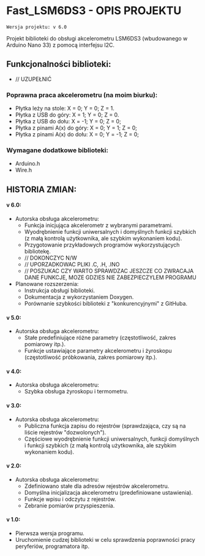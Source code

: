 # Fast_LSM6DS3 - OPIS PROJEKTU

    Wersja projektu: v 6.0 

Projekt biblioteki do obsługi akcelerometru LSM6DS3 (wbudowanego w Arduino Nano 33) z pomocą interfejsu I2C.

## Funkcjonalności biblioteki:
- // UZUPEŁNIĆ

### Poprawna praca akcelerometru (na moim biurku):
- Płytka leży na stole: X =  0; Y =  0; Z =  1.
- Płytka z USB do góry: X =  1; Y =  0; Z =  0.
- Płytka z USB do dołu: X = -1; Y =  0; Z =  0;
- Płytka z pinami A(x) do góry: X = 0; Y =  1; Z =  0;
- Płytka z pinami A(x) do dołu: X = 0; Y = -1; Z =  0;

### Wymagane dodatkowe biblioteki:
- Arduino.h
- Wire.h

## HISTORIA ZMIAN:

#### v 6.0:
- Autorska obsługa akcelerometru:
    - Funkcja inicjująca akcelerometr z wybranymi parametrami.
    - Wyodrębnienie funkcji uniwersalnych i domyślnych funkcji szybkich (z małą kontrolą użytkownika, ale szybkim wykonaniem kodu).
    - Przygotowanie przykładowych programów wykorzystujących bibliotekę.
    - // DOKONCZYC N/W
    - // UPORZADKOWAC PLIKI .C, .H, .INO
    - // POSZUKAC CZY WARTO SPRAWDZAC JESZCZE CO ZWRACAJA DANE FUNKCJE, MOZE GDZIES NIE ZABEZPIECZYLEM PROGRAMU
- Planowane rozszerzenia:  
    - Instrukcja obsługi biblioteki.
    - Dokumentacja z wykorzystaniem Doxygen.
    - Porównanie szybkości biblioteki z "konkurencyjnymi" z GitHuba.

#### v 5.0:
- Autorska obsługa akcelerometru:
    - Stałe predefiniujące różne parametry (częstotliwość, zakres pomiarowy itp.).
    - Funkcje ustawiające parametry akcelerometru i żyroskopu (częstotliwość próbkowania, zakres pomiarowy itp.).


#### v 4.0:
- Autorska obsługa akcelerometru:
    - Szybka obsługa żyroskopu i termometru.

#### v 3.0:
- Autorska obsługa akcelerometru:
    - Publiczna funkcja zapisu do rejestrów (sprawdzająca, czy są na liście rejestrów "dozwolonych").
    - Częściowe wyodrębnienie funkcji uniwersalnych, funkcji domyślnych i funkcji szybkich (z małą kontrolą użytkownika, ale szybkim wykonaniem kodu).

#### v 2.0:
- Autorska obsługa akcelerometru:
    - Zdefiniowano stałe dla adresów rejestrów akcelerometru.
    - Domyślna inicjalizacja akcelerometru (predefiniowane ustawienia).
    - Funkcje wpisu i odczytu z rejestrów.
    - Zebranie pomiarów przyspieszenia.

#### v 1.0:
- Pierwsza wersja programu.
- Uruchomienie cudzej biblioteki w celu sprawdzenia poprawności pracy peryferiów, programatora itp.